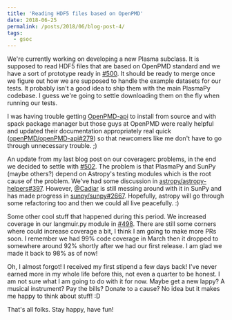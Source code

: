 ```yaml
---
title: 'Reading HDF5 files based on OpenPMD'
date: 2018-06-25
permalink: /posts/2018/06/blog-post-4/
tags:
  - gsoc
---
```


We're currently working on developing a new Plasma subclass. It is supposed to read
HDF5 files that are based on OpenPMD standard and we have a sort of prototype ready
in [#500](https://github.com/PlasmaPy/PlasmaPy/pull/500). It should be ready to
merge once we figure out how we are supposed to handle the example datasets for our
tests. It probably isn't a good idea to ship them with the main PlasmaPy codebase.
I guess we're going to settle downloading them on the fly when running our tests.

I was having trouble getting
[OpenPMD-api](https://github.com/openPMD/openPMD-api) to install from source and
with spack package manager but those guys at OpenPMD were really helpful and
updated their documentation appropriately real quick
([openPMD/openPMD-api#279](https://github.com/openPMD/openPMD-api/issues/279)) so
that newcomers like me don't have to go through unnecessary trouble. ;)

An update from my last blog post on our coveragerc problems, in the end
we decided to settle with [#502](https://github.com/PlasmaPy/PlasmaPy/pull/502).
The problem is that PlasmaPy and SunPy (maybe others?) depend on Astropy's testing
modules which is the root cause of the problem. We've had some discussion in
[astropy/astropy-helpers#397](https://github.com/astropy/astropy-helpers/issues/397).
However, [@Cadiar](https://github.com/Cadair) is still messing around with it in
SunPy and has made progress in
[sunpy/sunpy#2667](https://github.com/sunpy/sunpy/pull/2667). Hopefully, astropy
will go through some refactoring too and then we could all live peacefully. :)

Some other cool stuff that happened during this period. We increased coverage
in our langmuir.py module in [#498](https://github.com/PlasmaPy/PlasmaPy/pull/498).
There are still some corners where could increase coverage a bit, I think I am
going to make more PRs soon. I remember we had 99% code coverage in March then it
dropped to somewhere around 92% shortly after we had our first release. I am glad
we made it back to 98% as of now!

Oh, I almost forgot! I received my first stipend a few days back! I've never
earned more in my whole life before this, not even a quarter to be honest.
I am not sure what I am going to do with it for now. Maybe get a new lappy?
A musical instrument? Pay the bills? Donate to a cause? No idea but it makes me
happy to think about stuff! :D

That's all folks. Stay happy, have fun!
